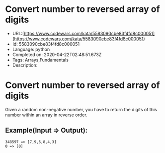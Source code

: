 # Convert number to reversed array of digits

 - URL:[https://www.codewars.com/kata/5583090cbe83f4fd8c000051](https://www.codewars.com/kata/5583090cbe83f4fd8c000051)
 - Id: 5583090cbe83f4fd8c000051
 - Language: python
 - Completed on: 2020-04-22T02:48:51.673Z
 - Tags: Arrays,Fundamentals
 - Description:
# Convert number to reversed array of digits

Given a random non-negative number, you have to return the digits of this number within an array in reverse order.

## Example(Input => Output):

```
348597 => [7,9,5,8,4,3]
0 => [0]
```

